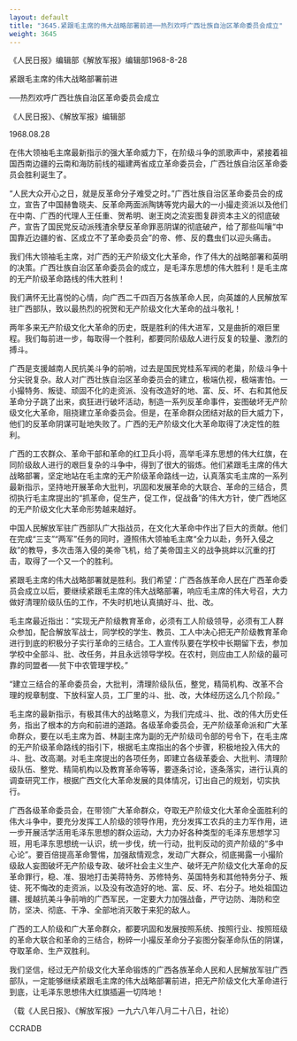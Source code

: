 ```yaml
---
layout: default
title: "3645.紧跟毛主席的伟大战略部署前进──热烈欢呼广西壮族自治区革命委员会成立"
weight: 3645
---
```


《人民日报》编辑部《解放军报》编辑部1968-8-28

紧跟毛主席的伟大战略部署前进

──热烈欢呼广西壮族自治区革命委员会成立

《人民日报》、《解放军报》编辑部

1968.08.28

在伟大领袖毛主席最新指示的强大革命威力下，在阶级斗争的凯歌声中，紧接着祖国西南边疆的云南和海防前线的福建两省成立革命委员会，广西壮族自治区革命委员会胜利诞生了。

“人民大众开心之日，就是反革命分子难受之时。”广西壮族自治区革命委员会的成立，宣告了中国赫鲁晓夫、反革命两面派陶铸等党内最大的一小撮走资派以及他们在中南、广西的代理人王任重、贺希明、谢王岗之流妄图复辟资本主义的彻底破产，宣告了国民党反动派残渣余孽反革命罪恶阴谋的彻底破产，给了那些叫嚷“中国靠近边疆的省、区成立不了革命委员会”的帝、修、反的蠢虫们以迎头痛击。

我们伟大领袖毛主席，对广西的无产阶级文化大革命，作了伟大的战略部署和英明的决策。广西壮族自治区革命委员会的成立，是毛泽东思想的伟大胜利！是毛主席的无产阶级革命路线的伟大胜利！

我们满怀无比喜悦的心情，向广西二千四百万各族革命人民，向英雄的人民解放军驻广西部队，致以最热烈的祝贺和无产阶级文化大革命的战斗敬礼！

两年多来无产阶级文化大革命的历史，既是胜利的伟大进军，又是曲折的艰巨里程。我们每前进一步，每取得一个胜利，都要同阶级敌人进行反复的较量、激烈的搏斗。

广西是支援越南人民抗美斗争的前哨，过去是国民党桂系军阀的老巢，阶级斗争十分尖锐复杂。敌人对广西壮族自治区革命委员会的建立，极端仇视，极端害怕。一小撮特务、叛徒、顽固不化的走资派、没有改造好的地、富、反、坏、右和其他反革命分子跳了出来，疯狂进行破坏活动，制造一系列反革命事件，妄图破坏无产阶级文化大革命，阻挠建立革命委员会。但是，在革命群众团结对敌的巨大威力下，他们的反革命阴谋可耻地失败了。广西的无产阶级文化大革命取得了决定性的胜利。

广西的工农群众、革命干部和革命的红卫兵小将，高举毛泽东思想的伟大红旗，在同阶级敌人进行的艰巨复杂的斗争中，得到了很大的锻炼。他们紧跟毛主席的伟大战略部署，坚定地站在毛主席的无产阶级革命路线一边，认真落实毛主席的一系列最新指示，坚持地开展革命大批判，巩固和发展革命的大联合、革命的三结合，贯彻执行毛主席提出的“抓革命，促生产，促工作，促战备”的伟大方针，使广西地区的无产阶级文化大革命形势越来越好。

中国人民解放军驻广西部队广大指战员，在文化大革命中作出了巨大的贡献。他们在完成“三支”“两军”任务的同时，遵照伟大领袖毛主席“全力以赴，务歼入侵之敌”的教导，多次击落入侵的美帝飞机，给了美帝国主义的战争挑衅以沉重的打击，取得了一个又一个的胜利。

紧跟毛主席的伟大战略部署就是胜利。我们希望：广西各族革命人民在广西革命委员会成立以后，要继续紧跟毛主席的伟大战略部署，响应毛主席的伟大号召，大力做好清理阶级队伍的工作，不失时机地认真搞好斗、批、改。

毛主席最近指出：“实现无产阶级教育革命，必须有工人阶级领导，必须有工人群众参加，配合解放军战士，同学校的学生、教员、工人中决心把无产阶级教育革命进行到底的积极分子实行革命的三结合。工人宣传队要在学校中长期留下去，参加学校中全部斗、批、改任务，并且永远领导学校。在农村，则应由工人阶级的最可靠的同盟者──贫下中农管理学校。”

“建立三结合的革命委员会，大批判，清理阶级队伍，整党，精简机构、改革不合理的规章制度、下放科室人员，工厂里的斗、批、改，大体经历这么几个阶段。”

毛主席的最新指示，有极其伟大的战略意义，为我们完成斗、批、改的伟大历史任务，指出了根本的方向和前进的道路。各级革命委员会，无产阶级革命派和广大革命群众，要在以毛主席为首、林副主席为副的无产阶级司令部的号令下，在毛主席的无产阶级革命路线的指引下，根据毛主席指出的各个步骤，积极地投入伟大的斗、批、改高潮。对毛主席提出的各项任务，即建立各级革委会、大批判、清理阶级队伍、整党、精简机构以及教育革命等等，要逐条讨论，逐条落实，进行认真的调查研究工作，根据广西文化大革命发展的具体情况，订出自己的规划，切实执行。

广西各级革命委员会，在带领广大革命群众，夺取无产阶级文化大革命全面胜利的伟大斗争中，要充分发挥工人阶级的领导作用，充分发挥工农兵的主力军作用，进一步开展活学活用毛泽东思想的群众运动，大力办好各种类型的毛泽东思想学习班，用毛泽东思想统一认识，统一步伐，统一行动，批判反动的资产阶级的“多中心论”。要百倍提高革命警惕，加强敌情观念，发动广大群众，彻底揭露一小撮阶级敌人妄图破坏无产阶级专政、破坏社会主义生产、破坏无产阶级文化大革命的反革命罪行，稳、准、狠地打击美蒋特务、苏修特务、英国特务和其他特务分子、叛徒、死不悔改的走资派，以及没有改造好的地、富、反、坏、右分子。地处祖国边疆、援越抗美斗争前哨的广西军民，一定要大力加强战备，严守边防、海防和空防，坚决、彻底、干净、全部地消灭敢于来犯的敌人。

广西的工人阶级和广大革命群众，都要巩固和发展按照系统、按照行业、按照班级的革命大联合和革命的三结合，粉碎一小撮反革命分子妄图分裂革命队伍的阴谋，夺取革命、生产双胜利。

我们坚信，经过无产阶级文化大革命锻炼的广西各族革命人民和人民解放军驻广西部队，一定能够继续紧跟毛主席的伟大战略部署前进，把无产阶级文化大革命进行到底，让毛泽东思想伟大红旗插遍一切阵地！

（载《人民日报》、《解放军报》一九六八年八月二十八日，社论）

CCRADB

